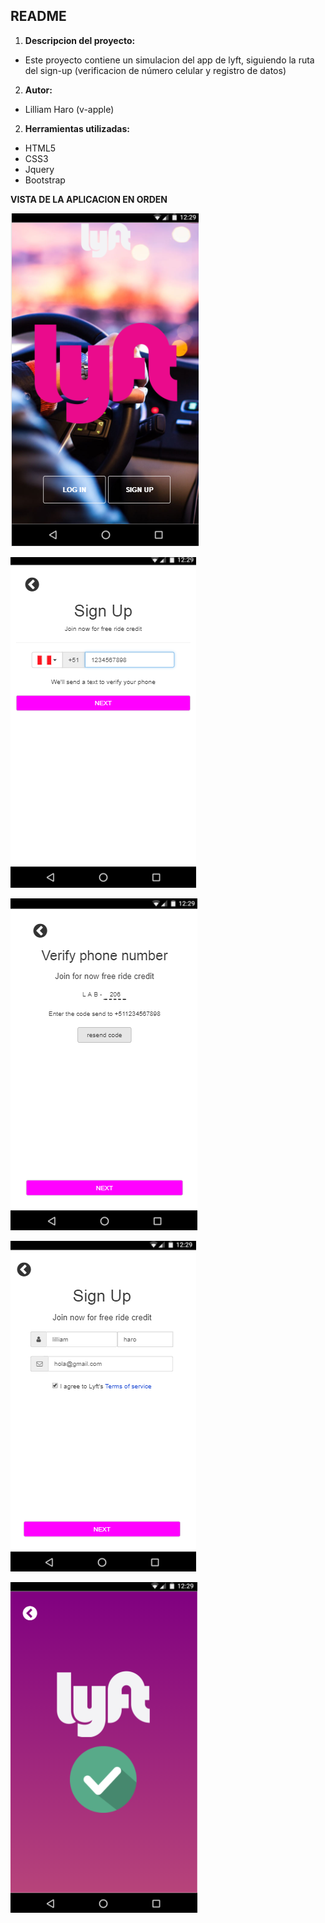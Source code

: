 ## README
1. **Descripcion del proyecto:**
  - Este proyecto contiene un simulacion del app de lyft, siguiendo la ruta del sign-up (verificacion de número celular y registro de datos)

2. **Autor:**

  - Lilliam Haro (v-apple)

2. **Herramientas utilizadas:**

  - HTML5
  - CSS3
  - Jquery
  - Bootstrap

  **VISTA DE LA APLICACION EN ORDEN**

![RECURSOS](assets/images/app.png)

![RECURSOS](assets/images/sign.png)

![RECURSOS](assets/images/verify.png)

![RECURSOS](assets/images/form.png)

![RECURSOS](assets/images/final.png)
